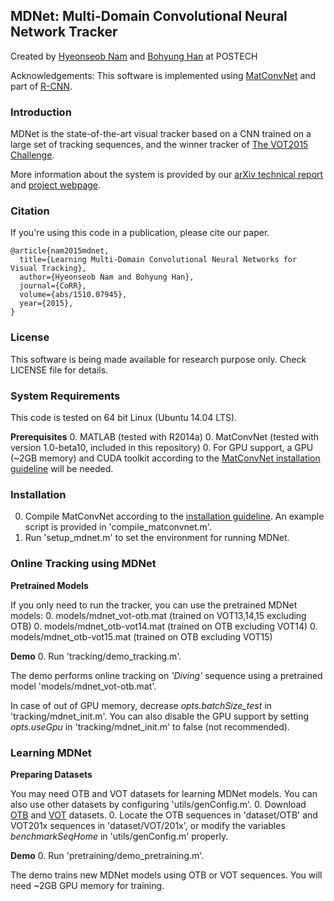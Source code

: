## MDNet: Multi-Domain Convolutional Neural Network Tracker

Created by [Hyeonseob Nam](http://cvlab.postech.ac.kr/~hyeonseob/) and [Bohyung Han](http://cvlab.postech.ac.kr/~bhhan/) at POSTECH

Acknowledgements: This software is implemented using [MatConvNet](http://www.vlfeat.org/matconvnet/) and part of [R-CNN](https://github.com/rbgirshick/rcnn).


### Introduction

MDNet is the state-of-the-art visual tracker based on a CNN trained on a large set of tracking sequences,
and the winner tracker of [The VOT2015 Challenge](http://www.votchallenge.net/vot2015/).

More information about the system is provided by our [arXiv technical report](http://arxiv.org/abs/1510.07945) and [project webpage](http://cvlab.postech.ac.kr/research/mdnet/).


### Citation

If you're using this code in a publication, please cite our paper.

	@article{nam2015mdnet,
      title={Learning Multi-Domain Convolutional Neural Networks for Visual Tracking},
      author={Hyeonseob Nam and Bohyung Han},
      journal={CoRR},
      volume={abs/1510.07945},
      year={2015},
    }


### License

This software is being made available for research purpose only.
Check LICENSE file for details.


### System Requirements

This code is tested on 64 bit Linux (Ubuntu 14.04 LTS).

**Prerequisites** 
  0. MATLAB (tested with R2014a)
  0. MatConvNet (tested with version 1.0-beta10, included in this repository)
  0. For GPU support, a GPU (~2GB memory) and CUDA toolkit according to the [MatConvNet installation guideline](http://www.vlfeat.org/matconvnet/install/) will be needed.


### Installation

  0. Compile MatConvNet according to the [installation guideline](http://www.vlfeat.org/matconvnet/install/). An example script is provided in 'compile_matconvnet.m'.
  0. Run 'setup_mdnet.m' to set the environment for running MDNet.


### Online Tracking using MDNet

**Pretrained Models**

If you only need to run the tracker, you can use the pretrained MDNet models:
  0. models/mdnet_vot-otb.mat (trained on VOT13,14,15 excluding OTB)
  0. models/mdnet_otb-vot14.mat (trained on OTB excluding VOT14)
  0. models/mdnet_otb-vot15.mat (trained on OTB excluding VOT15)

**Demo**
  0. Run 'tracking/demo_tracking.m'.

The demo performs online tracking on *'Diving'* sequence using a pretrained model 'models/mdnet_vot-otb.mat'.

In case of out of GPU memory, decrease *opts.batchSize_test* in 'tracking/mdnet_init.m'.
You can also disable the GPU support by setting *opts.useGpu* in 'tracking/mdnet_init.m' to false (not recommended).


### Learning MDNet
  
**Preparing Datasets**

You may need OTB and VOT datasets for learning MDNet models. You can also use other datasets by configuring 'utils/genConfig.m'.
  0. Download [OTB](http://cvlab.hanyang.ac.kr/tracker_benchmark/datasets.html) and [VOT](http://www.votchallenge.net/) datasets.
  0. Locate the OTB sequences in 'dataset/OTB' and VOT201x sequences in 'dataset/VOT/201x', or modify the variables *benchmarkSeqHome* in 'utils/genConfig.m' properly.

**Demo**
  0. Run 'pretraining/demo_pretraining.m'.

The demo trains new MDNet models using OTB or VOT sequences. You will need ~2GB GPU memory for training.
